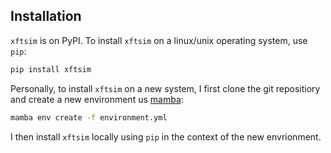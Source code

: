 
## Installation

`xftsim` is on PyPI. To install `xftsim` on a linux/unix operating system, use `pip`:


```bash
pip install xftsim
```

Personally, to install `xftsim` on a new system, I first clone the git repositiory and create a new environment us [mamba](https://github.com/mamba-org/mamba):

```bash
mamba env create -f environment.yml 
```

I then install `xftsim` locally using `pip` in the context of the new envrionment.
